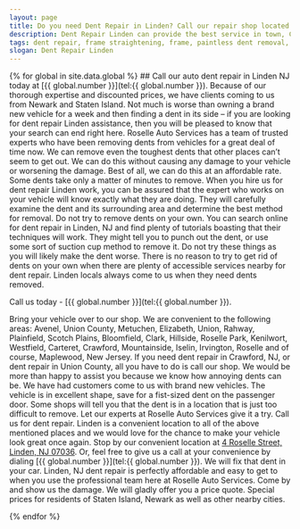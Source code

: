 ```yaml
---
layout: page
title: Do you need Dent Repair in Linden? Call our repair shop located in NJ.
description: Dent Repair Linden can provide the best service in town, Call Dent Repair Linden, NJ today for your Dent Repair Linden needs.
tags: dent repair, frame straightening, frame, paintless dent removal, auto paint, painting, dent removal, auto body, repair, dent, removal, shop, linden, new jersey, nj, auto collission
slogan: Dent Repair Linden
---
```


<section>
{% for global in site.data.global %}
## Call our auto dent repair in Linden NJ today at [{{ global.number }}](tel:{{ global.number }}).
Because of our thorough expertise and discounted prices, we have clients coming to us from Newark and Staten Island. Not much is worse than owning a brand new vehicle for a week and then finding a dent in its side – if you are looking for dent repair Linden assistance, then you will be pleased to know that your search can end right here. Roselle Auto Services has a team of trusted experts who have been removing dents from vehicles for a great deal of time now. We can remove even the toughest dents that other places can’t seem to get out. We can do this without causing any damage to your vehicle or worsening the damage. Best of all, we can do this at an affordable rate. Some dents take only a matter of minutes to remove. When you hire us for dent repair Linden work, you can be assured that the expert who works on your vehicle will know exactly what they are doing. They will carefully examine the dent and its surrounding area and determine the best method for removal. Do not try to remove dents on your own. You can search online for dent repair in Linden, NJ and find plenty of tutorials boasting that their techniques will work. They might tell you to punch out the dent, or use some sort of suction cup method to remove it. Do not try these things as you will likely make the dent worse. There is no reason to try to get rid of dents on your own when there are plenty of accessible services nearby for dent repair. Linden locals always come to us when they need dents removed.



Call us today - [{{ global.number }}](tel:{{ global.number }}).



Bring your vehicle over to our shop. We are convenient to the following areas: Avenel, Union County, Metuchen, Elizabeth, Union, Rahway, Plainfield, Scotch Plains, Bloomfield, Clark, Hillside, Roselle Park, Kenilwort, Westfield, Carteret, Crawford, Mountainside, Iselin, Irvington, Roselle and of course, Maplewood, New Jersey. If you need dent repair in Crawford, NJ, or dent repair in Union County, all you have to do is call our shop. We would be more than happy to assist you because we know how annoying dents can be. We have had customers come to us with brand new vehicles. The vehicle is in excellent shape, save for a fist-sized dent on the passenger door. Some shops will tell you that the dent is in a location that is just too difficult to remove. Let our experts at Roselle Auto Services give it a try. Call us for dent repair. Linden is a convenient location to all of the above mentioned places and we would love for the chance to make your vehicle look great once again. Stop by our convenient location at [4 Roselle Street, Linden, NJ 07036](https://www.google.com/maps/place/Roselle+Auto+Services+Inc+-+Linden,+NJ/@40.635433,-74.246247,17z/data=!4m7!1m4!3m3!1s0x89c3b2e1928866e5:0xe440b805db07d78e!2sRoselle+Auto+Services+Inc+-+Linden,+NJ!3b1!3m1!1s0x89c3b2e1928866e5:0xe440b805db07d78e). Or, feel free to give us a call at your convenience by dialing [{{ global.number }}](tel:{{ global.number }}). We will fix that dent in your car. Linden, NJ dent repair is perfectly affordable and easy to get to when you use the professional team here at Roselle Auto Services. Come by and show us the damage. We will gladly offer you a price quote. Special prices for residents of Staten Island, Newark as well as other nearby cities.

{% endfor %}
</section>
